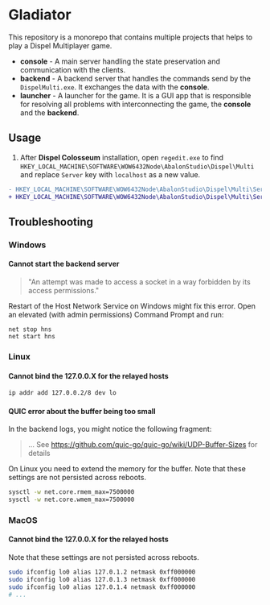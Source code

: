 # Gladiator

This repository is a monorepo that contains multiple projects that helps to play a Dispel Multiplayer game.

* **console** - A main server handling the state preservation and communication with the clients.
* **backend** - A backend server that handles the commands send by the `DispelMulti.exe`. It exchanges the data with the **console**.
* **launcher** - A launcher for the game. It is a GUI app that is responsible for resolving all problems with interconnecting the game, the **console** and the **backend**.

## Usage

1. After **Dispel Colosseum** installation, open `regedit.exe` to find `HKEY_LOCAL_MACHINE\SOFTWARE\WOW6432Node\AbalonStudio\Dispel\Multi` and replace `Server` key with `localhost` as a new value.

```diff
- HKEY_LOCAL_MACHINE\SOFTWARE\WOW6432Node\AbalonStudio\Dispel\Multi\Server dispel.e2soft.com
+ HKEY_LOCAL_MACHINE\SOFTWARE\WOW6432Node\AbalonStudio\Dispel\Multi\Server localhost
```

## Troubleshooting

### Windows 

#### Cannot start the backend server

> "An attempt was made to access a socket in a way forbidden by its access permissions."

Restart of the Host Network Service on Windows might fix this error. Open an elevated (with admin permissions) Command Prompt and run:

```console
net stop hns
net start hns
```

### Linux  

#### Cannot bind the 127.0.0.X for the relayed hosts

```bash
ip addr add 127.0.0.2/8 dev lo
```

#### QUIC error about the buffer being too small

In the backend logs, you might notice the following fragment:

> ... See https://github.com/quic-go/quic-go/wiki/UDP-Buffer-Sizes for details

On Linux you need to extend the memory for the buffer. 
Note that these settings are not persisted across reboots.

```bash
sysctl -w net.core.rmem_max=7500000
sysctl -w net.core.wmem_max=7500000
```


### MacOS

#### Cannot bind the 127.0.0.X for the relayed hosts

Note that these settings are not persisted across reboots.

```bash
sudo ifconfig lo0 alias 127.0.1.2 netmask 0xff000000
sudo ifconfig lo0 alias 127.0.1.3 netmask 0xff000000
sudo ifconfig lo0 alias 127.0.1.4 netmask 0xff000000
# ...
```
